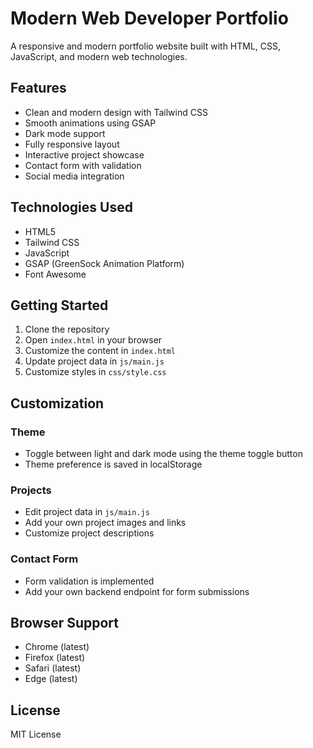 # Modern Web Developer Portfolio

A responsive and modern portfolio website built with HTML, CSS, JavaScript, and modern web technologies.

## Features

- Clean and modern design with Tailwind CSS
- Smooth animations using GSAP
- Dark mode support
- Fully responsive layout
- Interactive project showcase
- Contact form with validation
- Social media integration

## Technologies Used

- HTML5
- Tailwind CSS
- JavaScript
- GSAP (GreenSock Animation Platform)
- Font Awesome

## Getting Started

1. Clone the repository
2. Open `index.html` in your browser
3. Customize the content in `index.html`
4. Update project data in `js/main.js`
5. Customize styles in `css/style.css`

## Customization

### Theme
- Toggle between light and dark mode using the theme toggle button
- Theme preference is saved in localStorage

### Projects
- Edit project data in `js/main.js`
- Add your own project images and links
- Customize project descriptions

### Contact Form
- Form validation is implemented
- Add your own backend endpoint for form submissions

## Browser Support

- Chrome (latest)
- Firefox (latest)
- Safari (latest)
- Edge (latest)

## License

MIT License
